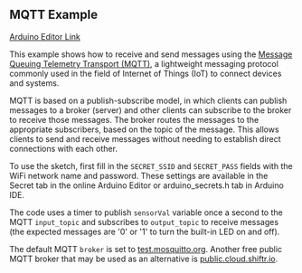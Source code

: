## MQTT Example   

[Arduino Editor Link](https://create.arduino.cc/editor/n-p/8c9e5716-e0a4-4816-899a-176a80aca9e0/preview)   

This example shows how to receive and send messages using the [Message Queuing Telemetry Transport (MQTT)](https://en.wikipedia.org/wiki/MQTT), a lightweight messaging protocol commonly used in the field of Internet of Things (IoT) to connect devices and systems.  

MQTT is based on a publish-subscribe model, in which clients can publish messages to a broker (server) and other clients can subscribe to the broker to receive those messages. The broker routes the messages to the appropriate subscribers, based on the topic of the message. This allows clients to send and receive messages without needing to establish direct connections with each other.  

To use the sketch, first fill in the `SECRET_SSID` and `SECRET_PASS` fields with the WiFi network name and password.  These settings are available in the Secret tab in the online Arduino Editor or arduino_secrets.h tab in Arduino IDE.

The code uses a timer to publish `sensorVal` variable once a second to the MQTT `input_topic` and subscribes to `output_topic` to receive messages (the expected messages are '0' or '1' to turn the built-in LED on and off).

The default MQTT `broker` is set to [test.mosquitto.org](https://test.mosquitto.org/).  Another free public MQTT broker that may be used as an alternative is [public.cloud.shiftr.io](https://public.cloud.shiftr.io/).    
